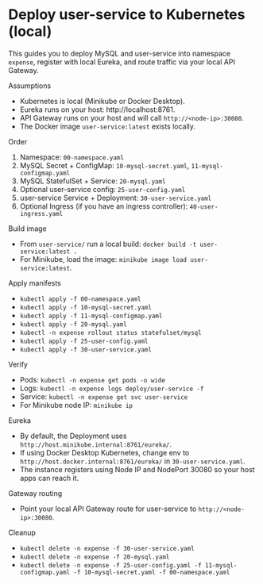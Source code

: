 # Deploy user-service to Kubernetes (local)

This guides you to deploy MySQL and user-service into namespace `expense`, register with local Eureka, and route traffic via your local API Gateway.

Assumptions

- Kubernetes is local (Minikube or Docker Desktop).
- Eureka runs on your host: http://localhost:8761.
- API Gateway runs on your host and will call `http://<node-ip>:30080`.
- The Docker image `user-service:latest` exists locally.

Order

1. Namespace: `00-namespace.yaml`
2. MySQL Secret + ConfigMap: `10-mysql-secret.yaml`, `11-mysql-configmap.yaml`
3. MySQL StatefulSet + Service: `20-mysql.yaml`
4. Optional user-service config: `25-user-config.yaml`
5. user-service Service + Deployment: `30-user-service.yaml`
6. Optional Ingress (if you have an ingress controller): `40-user-ingress.yaml`

Build image

- From `user-service/` run a local build: `docker build -t user-service:latest .`
- For Minikube, load the image: `minikube image load user-service:latest`.

Apply manifests

- `kubectl apply -f 00-namespace.yaml`
- `kubectl apply -f 10-mysql-secret.yaml`
- `kubectl apply -f 11-mysql-configmap.yaml`
- `kubectl apply -f 20-mysql.yaml`
- `kubectl -n expense rollout status statefulset/mysql`
- `kubectl apply -f 25-user-config.yaml`
- `kubectl apply -f 30-user-service.yaml`

Verify

- Pods: `kubectl -n expense get pods -o wide`
- Logs: `kubectl -n expense logs deploy/user-service -f`
- Service: `kubectl -n expense get svc user-service`
- For Minikube node IP: `minikube ip`

Eureka

- By default, the Deployment uses `http://host.minikube.internal:8761/eureka/`.
- If using Docker Desktop Kubernetes, change env to `http://host.docker.internal:8761/eureka/` in `30-user-service.yaml`.
- The instance registers using Node IP and NodePort 30080 so your host apps can reach it.

Gateway routing

- Point your local API Gateway route for user-service to `http://<node-ip>:30080`.

Cleanup

- `kubectl delete -n expense -f 30-user-service.yaml`
- `kubectl delete -n expense -f 20-mysql.yaml`
- `kubectl delete -n expense -f 25-user-config.yaml -f 11-mysql-configmap.yaml -f 10-mysql-secret.yaml -f 00-namespace.yaml`
